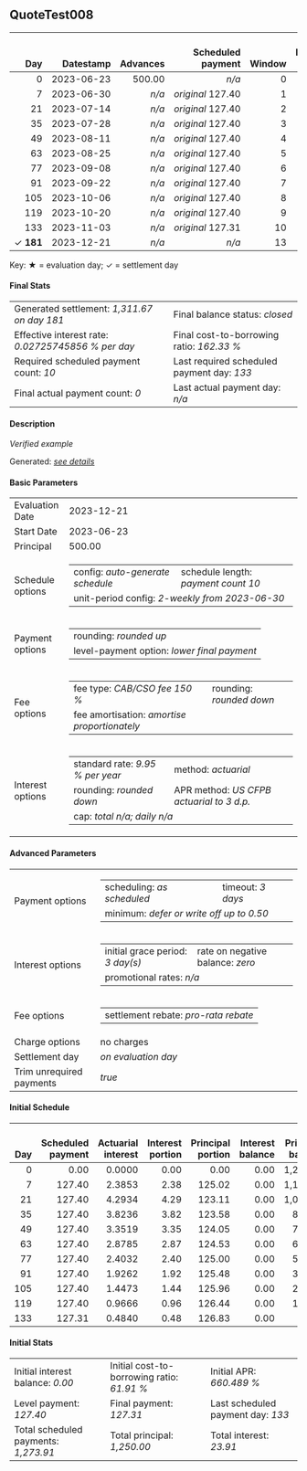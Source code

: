 <h2>QuoteTest008</h2>
<table>
    <thead style="vertical-align: bottom;">
        <th class="ci00" style="text-align: right;">Day</th>
        <th class="ci01" style="text-align: right;">Datestamp</th>
        <th class="ci02" style="text-align: right;">Advances</th>
        <th class="ci03" style="text-align: right;">Scheduled payment</th>
        <th class="ci04" style="text-align: right;">Window</th>
        <th class="ci05" style="text-align: right;">Payment due</th>
        <th class="ci06" style="text-align: right;">Actual payments</th>
        <th class="ci07" style="text-align: right;">Generated payment</th>
        <th class="ci08" style="text-align: right;">Net effect</th>
        <th class="ci09" style="text-align: right;">Payment status</th>
        <th class="ci10" style="text-align: right;">Balance status</th>
        <th class="ci11" style="text-align: right;">Actuarial interest</th>
        <th class="ci12" style="text-align: right;">New interest</th>
        <th class="ci13" style="text-align: right;">Interest portion</th>
        <th class="ci14" style="text-align: right;">Fee rebate if&nbsp;settled</th>
        <th class="ci15" style="text-align: right;">Fee rebate</th>
        <th class="ci16" style="text-align: right;">Fee portion</th>
        <th class="ci17" style="text-align: right;">Principal portion</th>
        <th class="ci18" style="text-align: right;">Interest balance</th>
        <th class="ci19" style="text-align: right;">Fee balance</th>
        <th class="ci20" style="text-align: right;">Principal balance</th>
        <th class="ci21" style="text-align: right;">Settlement figure</th>
    </thead>
    <tr style="text-align: right;">
        <td class="ci00">0</td>
        <td class="ci01" style="white-space: nowrap;">2023-06-23</td>
        <td class="ci02">500.00</td>
        <td class="ci03" style="white-space: nowrap;"><i>n/a<i></td>
        <td class="ci04">0</td>
        <td class="ci05">0.00</td>
        <td class="ci06"><i>n/a</i></td>
        <td class="ci07"><i>n/a</i></td>
        <td class="ci08">0.00</td>
        <td class="ci09"><i>none&nbsp;scheduled</i></td>
        <td class="ci10">open</td>
        <td class="ci11">0.0000</td>
        <td class="ci12">0.0000</td>
        <td class="ci13">0.00</td>
        <td class="ci14">750.00</td>
        <td class="ci15">0.00</td>
        <td class="ci16">0.00</td>
        <td class="ci17">0.00</td>
        <td class="ci18">0.0000</td>
        <td class="ci19">750.00</td>
        <td class="ci20">500.00</td>
        <td class="ci21">1,250.00</td>
    </tr>
    <tr style="text-align: right;">
        <td class="ci00">7</td>
        <td class="ci01" style="white-space: nowrap;">2023-06-30</td>
        <td class="ci02"><i>n/a</i></td>
        <td class="ci03" style="white-space: nowrap;"><i>original</i> 127.40</td>
        <td class="ci04">1</td>
        <td class="ci05">127.40</td>
        <td class="ci06"><i>n/a</i></td>
        <td class="ci07"><i>n/a</i></td>
        <td class="ci08">0.00</td>
        <td class="ci09"><i>missed&nbsp;payment</i></td>
        <td class="ci10">open</td>
        <td class="ci11">2.3853</td>
        <td class="ci12">2.3853</td>
        <td class="ci13">0.00</td>
        <td class="ci14">710.53</td>
        <td class="ci15">0.00</td>
        <td class="ci16">0.00</td>
        <td class="ci17">0.00</td>
        <td class="ci18">2.3853</td>
        <td class="ci19">750.00</td>
        <td class="ci20">500.00</td>
        <td class="ci21">541.85</td>
    </tr>
    <tr style="text-align: right;">
        <td class="ci00">21</td>
        <td class="ci01" style="white-space: nowrap;">2023-07-14</td>
        <td class="ci02"><i>n/a</i></td>
        <td class="ci03" style="white-space: nowrap;"><i>original</i> 127.40</td>
        <td class="ci04">2</td>
        <td class="ci05">127.40</td>
        <td class="ci06"><i>n/a</i></td>
        <td class="ci07"><i>n/a</i></td>
        <td class="ci08">0.00</td>
        <td class="ci09"><i>missed&nbsp;payment</i></td>
        <td class="ci10">open</td>
        <td class="ci11">4.7705</td>
        <td class="ci12">4.7705</td>
        <td class="ci13">0.00</td>
        <td class="ci14">631.58</td>
        <td class="ci15">0.00</td>
        <td class="ci16">0.00</td>
        <td class="ci17">0.00</td>
        <td class="ci18">7.1558</td>
        <td class="ci19">750.00</td>
        <td class="ci20">500.00</td>
        <td class="ci21">625.57</td>
    </tr>
    <tr style="text-align: right;">
        <td class="ci00">35</td>
        <td class="ci01" style="white-space: nowrap;">2023-07-28</td>
        <td class="ci02"><i>n/a</i></td>
        <td class="ci03" style="white-space: nowrap;"><i>original</i> 127.40</td>
        <td class="ci04">3</td>
        <td class="ci05">127.40</td>
        <td class="ci06"><i>n/a</i></td>
        <td class="ci07"><i>n/a</i></td>
        <td class="ci08">0.00</td>
        <td class="ci09"><i>missed&nbsp;payment</i></td>
        <td class="ci10">open</td>
        <td class="ci11">4.7705</td>
        <td class="ci12">4.7705</td>
        <td class="ci13">0.00</td>
        <td class="ci14">552.64</td>
        <td class="ci15">0.00</td>
        <td class="ci16">0.00</td>
        <td class="ci17">0.00</td>
        <td class="ci18">11.9264</td>
        <td class="ci19">750.00</td>
        <td class="ci20">500.00</td>
        <td class="ci21">709.28</td>
    </tr>
    <tr style="text-align: right;">
        <td class="ci00">49</td>
        <td class="ci01" style="white-space: nowrap;">2023-08-11</td>
        <td class="ci02"><i>n/a</i></td>
        <td class="ci03" style="white-space: nowrap;"><i>original</i> 127.40</td>
        <td class="ci04">4</td>
        <td class="ci05">127.40</td>
        <td class="ci06"><i>n/a</i></td>
        <td class="ci07"><i>n/a</i></td>
        <td class="ci08">0.00</td>
        <td class="ci09"><i>missed&nbsp;payment</i></td>
        <td class="ci10">open</td>
        <td class="ci11">4.7705</td>
        <td class="ci12">4.7705</td>
        <td class="ci13">0.00</td>
        <td class="ci14">473.69</td>
        <td class="ci15">0.00</td>
        <td class="ci16">0.00</td>
        <td class="ci17">0.00</td>
        <td class="ci18">16.6969</td>
        <td class="ci19">750.00</td>
        <td class="ci20">500.00</td>
        <td class="ci21">793.00</td>
    </tr>
    <tr style="text-align: right;">
        <td class="ci00">63</td>
        <td class="ci01" style="white-space: nowrap;">2023-08-25</td>
        <td class="ci02"><i>n/a</i></td>
        <td class="ci03" style="white-space: nowrap;"><i>original</i> 127.40</td>
        <td class="ci04">5</td>
        <td class="ci05">127.40</td>
        <td class="ci06"><i>n/a</i></td>
        <td class="ci07"><i>n/a</i></td>
        <td class="ci08">0.00</td>
        <td class="ci09"><i>missed&nbsp;payment</i></td>
        <td class="ci10">open</td>
        <td class="ci11">4.7705</td>
        <td class="ci12">4.7705</td>
        <td class="ci13">0.00</td>
        <td class="ci14">394.74</td>
        <td class="ci15">0.00</td>
        <td class="ci16">0.00</td>
        <td class="ci17">0.00</td>
        <td class="ci18">21.4675</td>
        <td class="ci19">750.00</td>
        <td class="ci20">500.00</td>
        <td class="ci21">876.72</td>
    </tr>
    <tr style="text-align: right;">
        <td class="ci00">77</td>
        <td class="ci01" style="white-space: nowrap;">2023-09-08</td>
        <td class="ci02"><i>n/a</i></td>
        <td class="ci03" style="white-space: nowrap;"><i>original</i> 127.40</td>
        <td class="ci04">6</td>
        <td class="ci05">127.40</td>
        <td class="ci06"><i>n/a</i></td>
        <td class="ci07"><i>n/a</i></td>
        <td class="ci08">0.00</td>
        <td class="ci09"><i>missed&nbsp;payment</i></td>
        <td class="ci10">open</td>
        <td class="ci11">4.7705</td>
        <td class="ci12">4.7705</td>
        <td class="ci13">0.00</td>
        <td class="ci14">315.79</td>
        <td class="ci15">0.00</td>
        <td class="ci16">0.00</td>
        <td class="ci17">0.00</td>
        <td class="ci18">26.2380</td>
        <td class="ci19">750.00</td>
        <td class="ci20">500.00</td>
        <td class="ci21">960.44</td>
    </tr>
    <tr style="text-align: right;">
        <td class="ci00">91</td>
        <td class="ci01" style="white-space: nowrap;">2023-09-22</td>
        <td class="ci02"><i>n/a</i></td>
        <td class="ci03" style="white-space: nowrap;"><i>original</i> 127.40</td>
        <td class="ci04">7</td>
        <td class="ci05">127.40</td>
        <td class="ci06"><i>n/a</i></td>
        <td class="ci07"><i>n/a</i></td>
        <td class="ci08">0.00</td>
        <td class="ci09"><i>missed&nbsp;payment</i></td>
        <td class="ci10">open</td>
        <td class="ci11">4.7705</td>
        <td class="ci12">4.7705</td>
        <td class="ci13">0.00</td>
        <td class="ci14">236.85</td>
        <td class="ci15">0.00</td>
        <td class="ci16">0.00</td>
        <td class="ci17">0.00</td>
        <td class="ci18">31.0086</td>
        <td class="ci19">750.00</td>
        <td class="ci20">500.00</td>
        <td class="ci21">1,044.15</td>
    </tr>
    <tr style="text-align: right;">
        <td class="ci00">105</td>
        <td class="ci01" style="white-space: nowrap;">2023-10-06</td>
        <td class="ci02"><i>n/a</i></td>
        <td class="ci03" style="white-space: nowrap;"><i>original</i> 127.40</td>
        <td class="ci04">8</td>
        <td class="ci05">127.40</td>
        <td class="ci06"><i>n/a</i></td>
        <td class="ci07"><i>n/a</i></td>
        <td class="ci08">0.00</td>
        <td class="ci09"><i>missed&nbsp;payment</i></td>
        <td class="ci10">open</td>
        <td class="ci11">4.7705</td>
        <td class="ci12">4.7705</td>
        <td class="ci13">0.00</td>
        <td class="ci14">157.90</td>
        <td class="ci15">0.00</td>
        <td class="ci16">0.00</td>
        <td class="ci17">0.00</td>
        <td class="ci18">35.7791</td>
        <td class="ci19">750.00</td>
        <td class="ci20">500.00</td>
        <td class="ci21">1,127.87</td>
    </tr>
    <tr style="text-align: right;">
        <td class="ci00">119</td>
        <td class="ci01" style="white-space: nowrap;">2023-10-20</td>
        <td class="ci02"><i>n/a</i></td>
        <td class="ci03" style="white-space: nowrap;"><i>original</i> 127.40</td>
        <td class="ci04">9</td>
        <td class="ci05">127.40</td>
        <td class="ci06"><i>n/a</i></td>
        <td class="ci07"><i>n/a</i></td>
        <td class="ci08">0.00</td>
        <td class="ci09"><i>missed&nbsp;payment</i></td>
        <td class="ci10">open</td>
        <td class="ci11">4.7705</td>
        <td class="ci12">4.7705</td>
        <td class="ci13">0.00</td>
        <td class="ci14">78.95</td>
        <td class="ci15">0.00</td>
        <td class="ci16">0.00</td>
        <td class="ci17">0.00</td>
        <td class="ci18">40.5497</td>
        <td class="ci19">750.00</td>
        <td class="ci20">500.00</td>
        <td class="ci21">1,211.59</td>
    </tr>
    <tr style="text-align: right;">
        <td class="ci00">133</td>
        <td class="ci01" style="white-space: nowrap;">2023-11-03</td>
        <td class="ci02"><i>n/a</i></td>
        <td class="ci03" style="white-space: nowrap;"><i>original</i> 127.31</td>
        <td class="ci04">10</td>
        <td class="ci05">127.31</td>
        <td class="ci06"><i>n/a</i></td>
        <td class="ci07"><i>n/a</i></td>
        <td class="ci08">0.00</td>
        <td class="ci09"><i>missed&nbsp;payment</i></td>
        <td class="ci10">open</td>
        <td class="ci11">4.7705</td>
        <td class="ci12">4.7705</td>
        <td class="ci13">0.00</td>
        <td class="ci14">0.00</td>
        <td class="ci15">0.00</td>
        <td class="ci16">0.00</td>
        <td class="ci17">0.00</td>
        <td class="ci18">45.3202</td>
        <td class="ci19">750.00</td>
        <td class="ci20">500.00</td>
        <td class="ci21">1,295.32</td>
    </tr>
    <tr style="text-align: right;">
        <td class="ci00">&#x2713;&nbsp;<b>181</b></td>
        <td class="ci01" style="white-space: nowrap;">2023-12-21</td>
        <td class="ci02"><i>n/a</i></td>
        <td class="ci03" style="white-space: nowrap;"><i>n/a<i></td>
        <td class="ci04">13</td>
        <td class="ci05">0.00</td>
        <td class="ci06"><i>n/a</i></td>
        <td class="ci07">1,311.67</td>
        <td class="ci08">1,311.67</td>
        <td class="ci09"><i>generated</i></td>
        <td class="ci10">closed</td>
        <td class="ci11">16.3562</td>
        <td class="ci12">16.3562</td>
        <td class="ci13">61.67</td>
        <td class="ci14">0.00</td>
        <td class="ci15">0.00</td>
        <td class="ci16">750.00</td>
        <td class="ci17">500.00</td>
        <td class="ci18">0.0000</td>
        <td class="ci19">0.00</td>
        <td class="ci20">0.00</td>
        <td class="ci21">0.00</td>
    </tr>
</table><p>Key: &#x2605; = evaluation day; &#x2713; = settlement day</p>
<h4>Final Stats</h4>
<table>
    <tr>
        <td>Generated settlement: <i>1,311.67 on day 181</i></td>
        <td>Final balance status: <i>closed</i></td>
    </tr>
    <tr>
        <td>Effective interest rate: <i>0.02725745856 % per day</i></td>
        <td>Final cost-to-borrowing ratio: <i>162.33 %</i></td>
    </tr>
    <tr>
        <td>Required scheduled payment count: <i>10</i></td>
        <td>Last required scheduled payment day: <i>133</i></td>
    </tr>
    <tr>
        <td>Final actual payment count: <i>0</i></td>
        <td>Last actual payment day: <i>n/a</i></td>
    </tr>
</table>

<h4>Description</h4>
<p><i>Verified example</i></p>
<p>Generated: <i><a href="../GeneratedDate.html">see details</a></i></p>
<h4>Basic Parameters</h4>
<table>
    <tr>
        <td>Evaluation Date</td>
        <td>2023-12-21</td>
    </tr>
    <tr>
        <td>Start Date</td>
        <td>2023-06-23</td>
    </tr>
    <tr>
        <td>Principal</td>
        <td>500.00</td>
    </tr>
    <tr>
        <td>Schedule options</td>
        <td>
            <table>
                <tr>
                    <td>config: <i>auto-generate schedule</i></td>
                    <td>schedule length: <i><i>payment count</i> 10</i></td>
                </tr>
                <tr>
                    <td colspan="2" style="white-space: nowrap;">unit-period config: <i>2-weekly from 2023-06-30</i></td>
                </tr>
            </table>
        </td>
    </tr>
    <tr>
        <td>Payment options</td>
        <td>
            <table>
                <tr>
                    <td>rounding: <i>rounded up</i></td>
                </tr>
                <tr>
                    <td>level-payment option: <i>lower&nbsp;final&nbsp;payment</i></td>
                </tr>
            </table>
        </td>
    </tr>
    <tr>
        <td>Fee options</td>
        <td>
            <table>
                <tr>
                    <td>fee type: <i><i>CAB/CSO fee</i> 150 %</i></td>
                    <td>rounding: <i>rounded down</i></td>
                </tr>
                <tr>
                    <td>fee amortisation: <i>amortise proportionately</i></td>
                </tr>
            </table>
        </td>
    </tr>
    <tr>
        <td>Interest options</td>
        <td>
            <table>
                <tr>
                    <td>standard rate: <i>9.95 % per year</i></td>
                    <td>method: <i>actuarial</i></td>
                </tr>
                <tr>
                    <td>rounding: <i>rounded down</i></td>
                    <td>APR method: <i>US CFPB actuarial to 3 d.p.</i></td>
                </tr>
                <tr>
                    <td colspan="2">cap: <i>total <i>n/a</i>; daily <i>n/a</i></td>
                </tr>
            </table>
        </td>
    </tr>
</table>
<h4>Advanced Parameters</h4>
<table>
    <tr>
        <td>Payment options</td>
        <td>
                <table>
                    <tr>
                        <td>scheduling: <i>as scheduled</i></td>
                        <td>timeout: <i>3 days</i></td>
                    </tr>
                    <tr>
                        <td colspan="2">minimum: <i>defer&nbsp;or&nbsp;write&nbsp;off&nbsp;up&nbsp;to&nbsp;0.50</i></td>
                    </tr>
                </table>
        </td>
    </tr>
    <tr>
        <td>Interest options</td>
        <td>
            <table>
                <tr>
                    <td>initial grace period: <i>3 day(s)</i></td>
                    <td>rate on negative balance: <i>zero</i></td>
                </tr>
                <tr>
                    <td colspan="2">promotional rates: <i><i>n/a</i></i></td>
                </tr>
            </table>
        </td>
    </tr>
    <tr>
        <td>Fee options</td>
        <td>
            <table>
                <tr>
                    <td>settlement rebate: <i>pro-rata rebate</i></td>
                </tr>
            </table>
        </td>
    </tr>
    <tr>
        <td>Charge options</td>
        <td>no charges
        </td>
    </tr>
    <tr>
        <td>Settlement day</td><td><i><i>on evaluation day</i></i></td>
    </tr>
    <tr>
        <td>Trim unrequired payments</td><td><i>true</i></td>
    </tr>
</table><h4>Initial Schedule</h4>
<table>
    <thead style="vertical-align: bottom;">
        <th style="text-align: right;">Day</th>
        <th style="text-align: right;">Scheduled payment</th>
        <th style="text-align: right;">Actuarial interest</th>
        <th style="text-align: right;">Interest portion</th>
        <th style="text-align: right;">Principal portion</th>
        <th style="text-align: right;">Interest balance</th>
        <th style="text-align: right;">Principal balance</th>
        <th style="text-align: right;">Total actuarial interest</th>
        <th style="text-align: right;">Total interest</th>
        <th style="text-align: right;">Total principal</th>
    </thead>
    <tr style="text-align: right;">
        <td class="ci00">0</td>
        <td class="ci01" style="white-space: nowrap;">0.00</td>
        <td class="ci02">0.0000</td>
        <td class="ci03">0.00</td>
        <td class="ci04">0.00</td>
        <td class="ci05">0.00</td>
        <td class="ci06">1,250.00</td>
        <td class="ci07">0.0000</td>
        <td class="ci08">0.00</td>
        <td class="ci09">0.00</td>
    </tr>
    <tr style="text-align: right;">
        <td class="ci00">7</td>
        <td class="ci01" style="white-space: nowrap;">127.40</td>
        <td class="ci02">2.3853</td>
        <td class="ci03">2.38</td>
        <td class="ci04">125.02</td>
        <td class="ci05">0.00</td>
        <td class="ci06">1,124.98</td>
        <td class="ci07">2.3853</td>
        <td class="ci08">2.38</td>
        <td class="ci09">125.02</td>
    </tr>
    <tr style="text-align: right;">
        <td class="ci00">21</td>
        <td class="ci01" style="white-space: nowrap;">127.40</td>
        <td class="ci02">4.2934</td>
        <td class="ci03">4.29</td>
        <td class="ci04">123.11</td>
        <td class="ci05">0.00</td>
        <td class="ci06">1,001.87</td>
        <td class="ci07">6.6787</td>
        <td class="ci08">6.67</td>
        <td class="ci09">248.13</td>
    </tr>
    <tr style="text-align: right;">
        <td class="ci00">35</td>
        <td class="ci01" style="white-space: nowrap;">127.40</td>
        <td class="ci02">3.8236</td>
        <td class="ci03">3.82</td>
        <td class="ci04">123.58</td>
        <td class="ci05">0.00</td>
        <td class="ci06">878.29</td>
        <td class="ci07">10.5023</td>
        <td class="ci08">10.49</td>
        <td class="ci09">371.71</td>
    </tr>
    <tr style="text-align: right;">
        <td class="ci00">49</td>
        <td class="ci01" style="white-space: nowrap;">127.40</td>
        <td class="ci02">3.3519</td>
        <td class="ci03">3.35</td>
        <td class="ci04">124.05</td>
        <td class="ci05">0.00</td>
        <td class="ci06">754.24</td>
        <td class="ci07">13.8542</td>
        <td class="ci08">13.84</td>
        <td class="ci09">495.76</td>
    </tr>
    <tr style="text-align: right;">
        <td class="ci00">63</td>
        <td class="ci01" style="white-space: nowrap;">127.40</td>
        <td class="ci02">2.8785</td>
        <td class="ci03">2.87</td>
        <td class="ci04">124.53</td>
        <td class="ci05">0.00</td>
        <td class="ci06">629.71</td>
        <td class="ci07">16.7327</td>
        <td class="ci08">16.71</td>
        <td class="ci09">620.29</td>
    </tr>
    <tr style="text-align: right;">
        <td class="ci00">77</td>
        <td class="ci01" style="white-space: nowrap;">127.40</td>
        <td class="ci02">2.4032</td>
        <td class="ci03">2.40</td>
        <td class="ci04">125.00</td>
        <td class="ci05">0.00</td>
        <td class="ci06">504.71</td>
        <td class="ci07">19.1360</td>
        <td class="ci08">19.11</td>
        <td class="ci09">745.29</td>
    </tr>
    <tr style="text-align: right;">
        <td class="ci00">91</td>
        <td class="ci01" style="white-space: nowrap;">127.40</td>
        <td class="ci02">1.9262</td>
        <td class="ci03">1.92</td>
        <td class="ci04">125.48</td>
        <td class="ci05">0.00</td>
        <td class="ci06">379.23</td>
        <td class="ci07">21.0622</td>
        <td class="ci08">21.03</td>
        <td class="ci09">870.77</td>
    </tr>
    <tr style="text-align: right;">
        <td class="ci00">105</td>
        <td class="ci01" style="white-space: nowrap;">127.40</td>
        <td class="ci02">1.4473</td>
        <td class="ci03">1.44</td>
        <td class="ci04">125.96</td>
        <td class="ci05">0.00</td>
        <td class="ci06">253.27</td>
        <td class="ci07">22.5095</td>
        <td class="ci08">22.47</td>
        <td class="ci09">996.73</td>
    </tr>
    <tr style="text-align: right;">
        <td class="ci00">119</td>
        <td class="ci01" style="white-space: nowrap;">127.40</td>
        <td class="ci02">0.9666</td>
        <td class="ci03">0.96</td>
        <td class="ci04">126.44</td>
        <td class="ci05">0.00</td>
        <td class="ci06">126.83</td>
        <td class="ci07">23.4761</td>
        <td class="ci08">23.43</td>
        <td class="ci09">1,123.17</td>
    </tr>
    <tr style="text-align: right;">
        <td class="ci00">133</td>
        <td class="ci01" style="white-space: nowrap;">127.31</td>
        <td class="ci02">0.4840</td>
        <td class="ci03">0.48</td>
        <td class="ci04">126.83</td>
        <td class="ci05">0.00</td>
        <td class="ci06">0.00</td>
        <td class="ci07">23.9601</td>
        <td class="ci08">23.91</td>
        <td class="ci09">1,250.00</td>
    </tr>
</table>
<h4>Initial Stats</h4>
<table>
    <tr>
        <td>Initial interest balance: <i>0.00</i></td>
        <td>Initial cost-to-borrowing ratio: <i>61.91 %</i></td>
        <td>Initial APR: <i>660.489 %</i></td>
    </tr>
    <tr>
        <td>Level payment: <i>127.40</i></td>
        <td>Final payment: <i>127.31</i></td>
        <td>Last scheduled payment day: <i>133</i></td>
    </tr>
    <tr>
        <td>Total scheduled payments: <i>1,273.91</i></td>
        <td>Total principal: <i>1,250.00</i></td>
        <td>Total interest: <i>23.91</i></td>
    </tr>
</table>